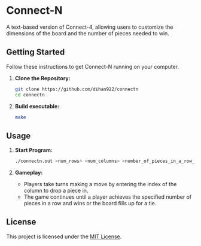 # Connect-N

A text-based version of Connect-4, allowing users to customize the dimensions of the board and the number of pieces needed to win.

## Getting Started

Follow these instructions to get Connect-N running on your computer.

1. **Clone the Repository:**
    ```bash
    git clone https://github.com/dihan922/connectn
    cd connectn
    ```

2. **Build executable:**
    ```bash
    make
    ```

## Usage

1. **Start Program:**
    ```bash
    ./connectn.out <num_rows> <num_columns> <number_of_pieces_in_a_row_needed_to_win>
    ```

2. **Gameplay:**
    - Players take turns making a move by entering the index of the column to drop a piece in.
    - The game continues until a player achieves the specified number of pieces in a row and wins or the board fills up for a tie.

## License

This project is licensed under the [MIT License](https://opensource.org/licenses/MIT).
